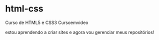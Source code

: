 # html-css
 Curso de HTML5 e CSS3 Cursoemvideo

 estou aprendendo a criar sites e agora vou gerenciar meus repositórios!
